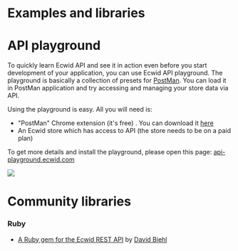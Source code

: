 # Examples and libraries

# API playground

To quickly learn Ecwid API and see it in action even before you start development of your application, you can use Ecwid API playground. The playground is basically a collection of presets for [PostMan](http://www.getpostman.com/). You can load it in PostMan application and try accessing and managing your store data via API. 

Using the playground is easy. All you will need is:

* "PostMan" Chrome extension (it's free) . You can download it [here](https://chrome.google.com/webstore/detail/postman-rest-client-packa/fhbjgbiflinjbdggehcddcbncdddomop)
* An Ecwid store which has access to API (the store needs to be on a paid plan)

To get more details and install the playground, please open this page: [api-playground.ecwid.com](https://api-playground.ecwid.com/)

<img src="https://api-playground.ecwid.com/static/18.7-436-g182fad9/images/icon.png"></img>


# Community libraries

### Ruby
* [A Ruby gem for the Ecwid REST API](https://github.com/davidbiehl/ecwid_api) by [David Biehl](https://github.com/davidbiehl)

<br />
<br />
<br />
<br />
<br />
<br />
<br />
<br />
<br />
<br />






